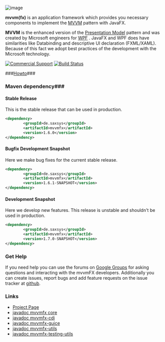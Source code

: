 ![image](http://www.buildpath.de/mvvm/mvvmfx.png)

__mvvm(fx)__ is an application framework which provides you necessary components to implement the [MVVM](../../wiki/MVVM "MVVM") pattern with JavaFX.

__MVVM__ is the enhanced version of the [Presentation Model](http://martinfowler.com/eaaDev/PresentationModel.html "Presentation Model") pattern and was created by Microsoft engineers for [WPF](http://msdn.microsoft.com/en-us/library/ms754130.aspx "WPF") . JavaFX and WPF does have similarities like Databinding and descriptive UI declaration (FXML/XAML). Because of this fact we adopt best practices of the development with the Microsoft technology.

[![Commercial Support](https://img.shields.io/badge/Commercial%20Support%20-by%20Saxonia%20Systems-brightgreen.svg)](http://goo.gl/forms/WVBG3SWHuL)
[![Build Status](https://api.travis-ci.org/sialcasa/mvvmFX.svg?branch=develop)](https://travis-ci.org/sialcasa/mvvmFX)


###[Howto](../../wiki "Howto")###

### Maven dependency###

#### Stable Release

This is the stable release that can be used in production.

```xml
<dependency>
		<groupId>de.saxsys</groupId>
		<artifactId>mvvmfx</artifactId>
		<version>1.6.0</version>
</dependency>
```

#### Bugfix Development Snapshot

Here we make bug fixes for the current stable release.

```xml
<dependency>
		<groupId>de.saxsys</groupId>
		<artifactId>mvvmfx</artifactId>
		<version>1.6.1-SNAPSHOT</version>
</dependency>
```

#### Development Snapshot

Here we develop new features. This release is unstable and shouldn't be used in production. 

```xml
<dependency>
		<groupId>de.saxsys</groupId>
		<artifactId>mvvmfx</artifactId>
		<version>1.7.0-SNAPSHOT</version>
</dependency>
```


### Get Help

If you need help you can use the forums on [Google Groups](https://groups.google.com/forum/#!forum/mvvmfx-dev) for asking questions and interacting with the mvvmFX developers. Additionally you can create issues, report bugs and add feature requests on the issue tracker at [github](https://github.com/sialcasa/mvvmFX/issues).

### Links

- [Project Page](http://sialcasa.github.io/mvvmFX/)
- [javadoc mvvmfx core](http://sialcasa.github.io/mvvmFX/javadoc/1.5.0/mvvmfx/)
- [javadoc mvvmfx-cdi](http://sialcasa.github.io/mvvmFX/javadoc/1.5.0/mvvmfx-cdi/)
- [javadoc mvvmfx-guice](http://sialcasa.github.io/mvvmFX/javadoc/1.5.0/mvvmfx-guice/)
- [javadoc mvvmfx-utils](http://sialcasa.github.io/mvvmFX/javadoc/1.5.0/mvvmfx-utils/)
- [javadoc mvvmfx-testing-utils](http://sialcasa.github.io/mvvmFX/javadoc/1.5.0/mvvmfx-testing-utils/)

